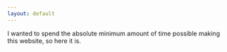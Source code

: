 ```yaml
---
layout: default
---
```


I wanted to spend the absolute minimum amount of time possible making this website, so here it is.
